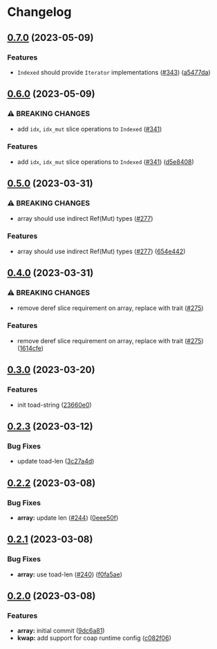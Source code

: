 # Changelog

## [0.7.0](https://github.com/toad-lib/toad/compare/toad-array-v0.6.0...toad-array-v0.7.0) (2023-05-09)


### Features

* `Indexed` should provide `Iterator` implementations  ([#343](https://github.com/toad-lib/toad/issues/343)) ([a5477da](https://github.com/toad-lib/toad/commit/a5477dac79fa67e2baf102510e3ecfdc0271c27c))

## [0.6.0](https://github.com/toad-lib/toad/compare/toad-array-v0.5.0...toad-array-v0.6.0) (2023-05-09)


### ⚠ BREAKING CHANGES

* add `idx`, `idx_mut` slice operations to `Indexed` ([#341](https://github.com/toad-lib/toad/issues/341))

### Features

* add `idx`, `idx_mut` slice operations to `Indexed` ([#341](https://github.com/toad-lib/toad/issues/341)) ([d5e8408](https://github.com/toad-lib/toad/commit/d5e840814dc61c63d26b1bb59f57777e413f2bcf))

## [0.5.0](https://github.com/toad-lib/toad/compare/toad-array-v0.4.0...toad-array-v0.5.0) (2023-03-31)


### ⚠ BREAKING CHANGES

* array should use indirect Ref(Mut) types ([#277](https://github.com/toad-lib/toad/issues/277))

### Features

* array should use indirect Ref(Mut) types ([#277](https://github.com/toad-lib/toad/issues/277)) ([654e442](https://github.com/toad-lib/toad/commit/654e44237bece1c6f4267f8819dd77a80c8dce2c))

## [0.4.0](https://github.com/toad-lib/toad/compare/toad-array-v0.3.0...toad-array-v0.4.0) (2023-03-31)


### ⚠ BREAKING CHANGES

* remove deref slice requirement on array, replace with trait ([#275](https://github.com/toad-lib/toad/issues/275))

### Features

* remove deref slice requirement on array, replace with trait ([#275](https://github.com/toad-lib/toad/issues/275)) ([1614cfe](https://github.com/toad-lib/toad/commit/1614cfe7a0ce1c12f095e5f1d3ec20347dff653e))

## [0.3.0](https://github.com/toad-lib/toad/compare/toad-array-v0.2.3...toad-array-v0.3.0) (2023-03-20)


### Features

* init toad-string ([23660e0](https://github.com/toad-lib/toad/commit/23660e0ef865615669b64e66f496a4585cbde16a))

## [0.2.3](https://github.com/toad-lib/toad/compare/toad-array-v0.2.2...toad-array-v0.2.3) (2023-03-12)


### Bug Fixes

* update toad-len ([3c27a4d](https://github.com/toad-lib/toad/commit/3c27a4d909f29aecb1ab7fcbf878bd8947b4d527))

## [0.2.2](https://github.com/toad-lib/toad/compare/toad-array-v0.2.1...toad-array-v0.2.2) (2023-03-08)


### Bug Fixes

* **array:** update len ([#244](https://github.com/toad-lib/toad/issues/244)) ([0eee50f](https://github.com/toad-lib/toad/commit/0eee50f1fca7bd8c931ebeea5b41194a7fc8b70e))

## [0.2.1](https://github.com/toad-lib/toad/compare/toad-array-v0.2.0...toad-array-v0.2.1) (2023-03-08)


### Bug Fixes

* **array:** use toad-len ([#240](https://github.com/toad-lib/toad/issues/240)) ([f0fa5ae](https://github.com/toad-lib/toad/commit/f0fa5ae91c9fd0768ed2f2a0590454edefae4b2d))

## [0.2.0](https://github.com/toad-lib/toad/compare/toad-array-v0.1.0...toad-array-v0.2.0) (2023-03-08)


### Features

* **array:** initial commit ([9dc6a81](https://github.com/toad-lib/toad/commit/9dc6a81fbf33e646f095e1a256cc54a57a0b0fac))
* **kwap:** add support for coap runtime config ([c082f06](https://github.com/toad-lib/toad/commit/c082f0696a288d2a2db9b986c3e3eaf2e7a4e8f4))
